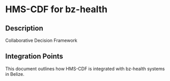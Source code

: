 # HMS-CDF for bz-health

## Description

Collaborative Decision Framework

## Integration Points

This document outlines how HMS-CDF is integrated with bz-health systems in Belize.
